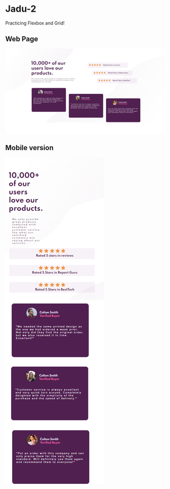 # Jadu-2
Practicing Flexbox and Grid!
## Web Page
![Web Screen](web-screen.png)
## Mobile version
![Mobile version](mobile.png)

